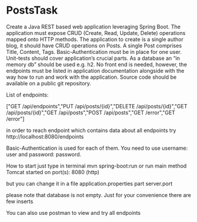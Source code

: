 # PostsTask

Create a Java REST based web application leveraging Spring Boot. The application must expose CRUD (Create, Read, Update, Delete) operations mapped onto HTTP methods. The application to create is a single author blog, it should have CRUD operations on Posts. A single Post comprises Title, Content, Tags. Basic-Authentication must be in place for one user. Unit-tests should cover application’s crucial parts. As a database an “in memory db” should be used e.g. h2.
No front end is needed, however, the endpoints must be listed in application documentation alongside with the way how to run and work with the application.
Source code should be available on a public git repository.

List of endpoints:

["GET /api/endpoints","PUT /api/posts/{id}","DELETE /api/posts/{id}","GET /api/posts/{id}","GET /api/posts","POST /api/posts","GET /error","GET /error"]

in order to reach endpoint which contains data about all endpoints try http://localhost:8080/endpoints

Basic-Authentication is used for each of them. You need to use 
username: user and 
password: password. 

How to start
just type in terminal mvn spring-boot:run
or run main method 
Tomcat started on port(s): 8080 (http)

but you can change it in a file application.properties part server.port

please note that database is not empty. Just for your convenience there are few inserts

You can also use postman to view and try all endpoints 




